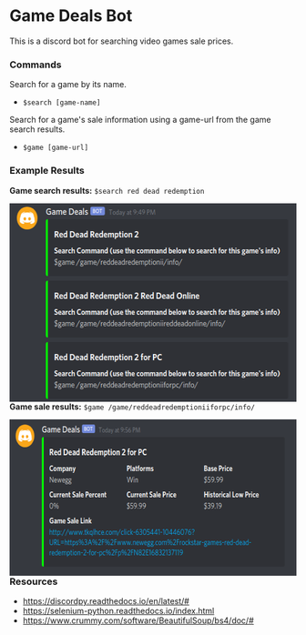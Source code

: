 # Game Deals Bot
This is a discord bot for searching video games sale prices.


### Commands
Search for a game by its name.
- `$search [game-name]`

Search for a game's sale information using a game-url from the game search results.
- `$game [game-url]`

### Example Results
**Game search results:** `$search red dead redemption`

<p><img style="float:left" height="349px" width="554" src="readme-images/game-search-results.png"></p>


**Game sale results:** `$game /game/reddeadredemptioniiforpc/info/`
<p><img style="float:left" height="275px" width="614"  src="readme-images/game-sale-results.png"></p>


### Resources
- https://discordpy.readthedocs.io/en/latest/#
- https://selenium-python.readthedocs.io/index.html
- https://www.crummy.com/software/BeautifulSoup/bs4/doc/#
